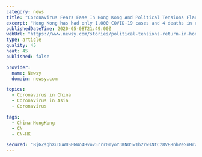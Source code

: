 ```yaml
---
category: news
title: "Coronavirus Fears Ease In Hong Kong And Political Tensions Flare Anew"
excerpt: "Hong Kong has had only 1,000 COVID-19 cases and 4 deaths in region of 7.4 million people. But suppression efforts haven't eased political tensions."
publishedDateTime: 2020-05-08T21:49:00Z
webUrl: "https://www.newsy.com/stories/political-tensions-return-in-hong-kong-as-virus-fears-ease/"
type: article
quality: 45
heat: 45
published: false

provider:
  name: Newsy
  domain: newsy.com

topics:
  - Coronavirus in China
  - Coronavirus in Asia
  - Coronavirus

tags:
  - China-HongKong
  - CN
  - CN-HK

secured: "BjGZsghXuDuW0SPGWo4Hvov5rrr0myoY3KNO5w1h2rwsNtCz8VE8nhVeSnHrZCpLg63f2tELhP5nkI/A+jz6jVYlbPdTlBiZGaHgCsx6dp9yBKGHuZkkeCyzCF9jGeWeV6QAjgixN/ADcT6uMZTgeqgotHT+Mlj9tFMdBp3vq8KzhiiOovHt/bDSdsLPrQkEVTo+LuxulKnLUC/hNWqh76vdxkwMBYsAGVrwjtG9IEErtFH3NwywOtLB7uFmnsy+9iIpFmFqLWoM99EjWEzCd+yc30DEWxaBR6CArzPVFkmtQUWMCCtELeiss2K2PX/X5Sw9U9QXDFMnO1//ak6wcWvq4gJBDYEuVtCqghsuClKOmRSUPK/rUTKgxyR55prRg2goLgAhMNu9NDVZE5Iv22oXWbyW/45VNBYdpI2DSdoF07pedjI4+FluUfd6qp2MJZUMG7WCvteCSgohkP7ZD47qc9QJtYEX2bk8FsrboQM=;VkjGFvXA8cDugcrHLiLz4Q=="
---
```


